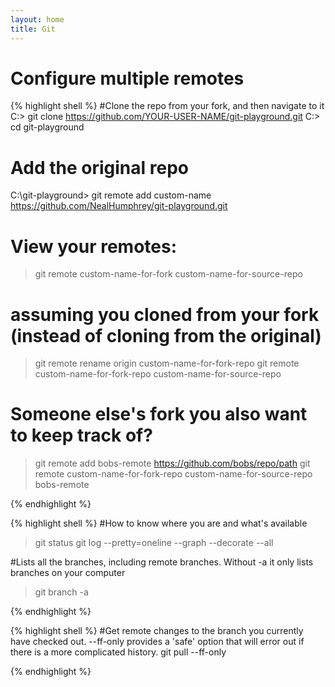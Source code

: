 ```yaml
---
layout: home
title: Git
---
```




# Configure multiple remotes

{% highlight shell %}
#Clone the repo from your fork, and then navigate to it
C:\> git clone https://github.com/YOUR-USER-NAME/git-playground.git
C:\> cd git-playground

# Add the original repo
C:\git-playground> git remote add custom-name https://github.com/NealHumphrey/git-playground.git

# View your remotes:
> git remote
  custom-name-for-fork
  custom-name-for-source-repo

# assuming you cloned from your fork (instead of cloning from the original)
> git remote rename origin custom-name-for-fork-repo
> git remote
  custom-name-for-fork-repo
  custom-name-for-source-repo

# Someone else's fork you also want to keep track of?
> git remote add bobs-remote https://github.com/bobs/repo/path
> git remote
  custom-name-for-fork-repo
  custom-name-for-source-repo
  bobs-remote

{% endhighlight %}




{% highlight shell %}
#How to know where you are and what's available
> git status
> git log --pretty=oneline --graph --decorate --all

#Lists all the branches, including remote branches. Without -a it only lists branches on your computer
> git branch -a


{% endhighlight %}




{% highlight shell %}
#Get remote changes to the branch you currently have checked out. --ff-only provides a 'safe' option that will error out if there is a more complicated history.
git pull --ff-only




{% endhighlight %}

